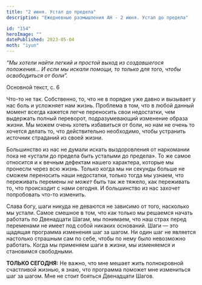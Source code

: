 ```yaml
---
title: "2 июня. Устал до предела"
description: "Ежедневные размышления АН - 2 июня. Устал до предела"

id: "154"
heroImage: ""
datePublished: 2023-05-04
moth: "iyun"
---
```


_“Мы хотели найти легкий и простой выход из создавшегося положения… И если мы
искали помощи, то только для того, чтобы освободиться от боли”._

Основной текст, с. 6

Что-то не так. Собственно, то, что не в порядке уже давно и вызывает у нас
боль и усложняет нам жизнь. Проблема в том, что в любой данный момент всегда
кажется легче переносить свои недостатки, чем выдержать полный переворот,
подразумевающий изменение образа жизни. Мы можем очень хотеть избавиться от
боли, но нам не очень то хочется делать то, что действительно необходимо,
чтобы устранить источник страданий из своей жизни.

Большинство из нас не думали искать выздоровления от наркомании пока не
«устали до предела быть усталыми до предела». То же самое относится и к вечным
дефектам нашего характера, которые мы пронесли через всю жизнь. Только когда
мы ни секунды больше не сможем переносить наши недостатки, только тогда мы
узнаем, что переживать перемены _не может_ быть так же тяжело, как переживать
то, что происходит с нами сегодня. И большинство из нас захочет попробовать
что-то изменить.

Слава богу, шаги никуда не деваются не зависимо от того, насколько мы устали.
Самое смешное в том, что как только мы решаемся начать работать по Двенадцати
Шагам, мы понимаем, что наш страх перед переменами не имеет под собой никаких
оснований. Шаги — это щадящая программа изменения шаг за шагом. Ни один шаг не
является настолько страшным сам по себе, чтобы по нему было невозможно
работать. Когда мы применяем шаги в жизни, мы изменяемся и становимся
свободными.

**ТОЛЬКО СЕГОДНЯ:** Не важно, что мне мешает жить полнокровной счастливой
жизнью, я знаю, что программа поможет мне измениться шаг за шагом. Мне не
стоит бояться Двенадцати Шагов.
